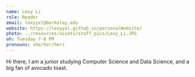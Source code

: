 ```yaml
---
name: Lexy Li
role: Reader
email: lexyyxl@berkeley.edu
website: https://lexyyxl.github.io/personalWebsite/
photo: ../resources/assets/staff_pics/Lexy_Li.JPG
oh: Tuesday 7-8 PM
pronouns: she/her/hers
---
```


Hi there, I am a junior studying Computer Science and Data Science, and a big fan of avocado toast.
